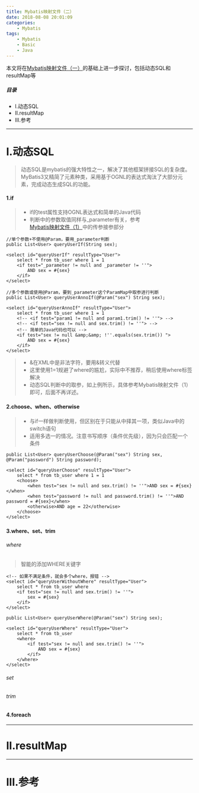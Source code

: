 ```yaml
---
title: Mybatis映射文件（二）
date: 2018-08-08 20:01:09
categories:
    - Mybatis
tags:
    - Mybatis
    - Basic
    - Java
---
```


本文将在[Mybatis映射文件（一）](https://wocaishiliuke.github.io/mybatis/2018/08/07/Mybatis04/)的基础上进一步探讨，包括动态SQL和resultMap等

<!-- more -->

##### 目录
+ I.动态SQL
+ II.resultMap
+ III.参考

---

# I.动态SQL

> 动态SQL是mybatis的强大特性之一，解决了其他框架拼接SQL的复杂度。MyBatis3又精简了元素种类，采用基于OGNL的表达式淘汰了大部分元素，完成动态生成SQL的功能。

#### 1.if

> - if的test属性支持OGNL表达式和简单的Java代码
> - 判断中的参数取值同样与_parameter有关，参考[Mybatis映射文件（1）](https://wocaishiliuke.github.io/mybatis/2018/08/07/Mybatis04/)中的传参接参部分

```
//单个参数+不使用@Param，要用_parameter判断
public List<User> queryUserIf(String sex);

<select id="queryUserIf" resultType="User">
    select * from tb_user where 1 = 1
    <if test="_parameter != null and _parameter != ''">
        AND sex = #{sex}
    </if>
</select>
```

```
//多个参数或使用@Param，要到_parameter这个ParamMap中取参进行判断
public List<User> queryUserAnnoIf(@Param("sex") String sex);

<select id="queryUserAnnoIf" resultType="User">
    select * from tb_user where 1 = 1
    <!-- <if test="param1 != null and param1.trim() != ''"> -->
    <!-- <if test="sex != null and sex.trim() != ''"> -->
    <!-- 简单的Java代码也可以 -->
    <if test="sex != null &amp;&amp; !''.equals(sex.trim()) ">
        AND sex = #{sex}
    </if>
</select>
```

> - &在XML中是非法字符，要用&amp;转义代替
> - 这里使用1=1规避了where的尴尬，实际中不推荐，稍后使用where标签解决
> - 动态SQL判断中的取参，如上例所示，具体参考Mybatis映射文件（1）即可，后面不再详述。

#### 2.choose、when、otherwise

> - 与if一样做判断使用，但区别在于只能从中择其一项，类似Java中的switch语句
> - 适用多选一的情况。注意书写顺序（条件优先级），因为只会匹配一个条件

```
public List<User> queryUserChoose(@Param("sex") String sex, @Param("password") String password);

<select id="queryUserChoose" resultType="User">
    select * from tb_user where 1 = 1
    <choose>
        <when test="sex != null and sex.trim() != ''">AND sex = #{sex}</when>
        <when test="password != null and password.trim() != ''">AND password = #{sex}</when>
        <otherwise>AND age = 22</otherwise>
    </choose>
</select>
```

#### 3.where、set、trim

###### where

> 智能的添加WHERE关键字

```
<!-- 如果不满足条件，就会多个where，报错 -->
<select id="queryUserWithoutWhere" resultType="User">
    select * from tb_user where
    <if test="sex != null and sex.trim() != ''">
        sex = #{sex}
    </if>
</select>
```

```
public List<User> queryUserWhere(@Param("sex") String sex);

<select id="queryUserWhere" resultType="User">
    select * from tb_user
    <where>
        <if test="sex != null and sex.trim() != ''">
            AND sex = #{sex}
        </if>
    </where>
</select>
```

###### set

###### trim

#### 4.foreach

---

# II.resultMap

---

# III.参考